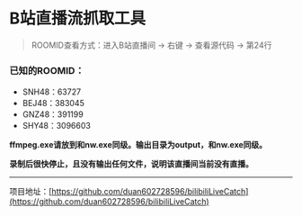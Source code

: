 # B站直播流抓取工具

> ROOMID查看方式：进入B站直播间 -> 右键 -> 查看源代码 -> 第24行

### 已知的ROOMID：
* SNH48：63727
* BEJ48：383045
* GNZ48：391199
* SHY48：3096603

**ffmpeg.exe请放到和nw.exe同级。输出目录为output，和nw.exe同级。**

**录制后很快停止，且没有输出任何文件，说明该直播间当前没有直播。**

---

项目地址：[https://github.com/duan602728596/bilibiliLiveCatch](https://github.com/duan602728596/bilibiliLiveCatch)